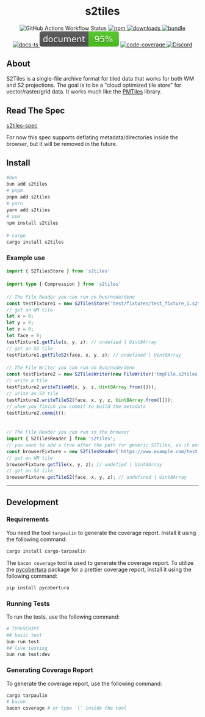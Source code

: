 <h1 style="text-align: center;">
    <div align="center">s2tiles</div>
</h1>

<p align="center">
  <img src="https://img.shields.io/github/actions/workflow/status/Open-S2/s2tiles/test.yml?logo=github" alt="GitHub Actions Workflow Status">
  <a href="https://npmjs.org/package/s2tiles">
    <img src="https://img.shields.io/npm/v/s2tiles.svg?logo=npm&logoColor=white" alt="npm">
  </a>
  <a href="https://www.npmjs.com/package/s2tiles">
    <img src="https://img.shields.io/npm/dm/s2tiles.svg" alt="downloads">
  </a>
  <a href="https://bundlejs.com/?q=s2tiles&treeshake=%5B%7B+S2TilesReader+%7D%5D">
    <img src="https://deno.bundlejs.com/badge?q=s2tiles&treeshake=[{+S2TilesReader+}]" alt="bundle">
  </a>
  <a href="https://open-s2.github.io/s2tiles/">
    <img src="https://img.shields.io/badge/docs-typescript-yellow.svg" alt="docs-ts">
  </a>
  <img src="https://raw.githubusercontent.com/Open-S2/s2tiles/master/assets/doc-coverage.svg" alt="doc-coverage">
  <a href="https://coveralls.io/github/Open-S2/s2tiles?branch=master">
    <img src="https://coveralls.io/repos/github/Open-S2/s2tiles/badge.svg?branch=master" alt="code-coverage">
  </a>
  <a href="https://discord.opens2.com">
    <img src="https://img.shields.io/discord/953563031701426206?logo=discord&logoColor=white" alt="Discord">
  </a>
</p>

## About

S2Tiles is a single-file archive format for tiled data that works for both WM and S2 projections. The goal is to be a "cloud optimized tile store" for vector/raster/grid data. It works much like the [PMTiles](https://github.com/protomaps/PMTiles) library.

## Read The Spec

[s2tiles-spec](/s2tiles-spec/1.0.0/README.md)

For now this spec supports deflating metadata/directories inside the browser, but it will be removed in the future.

## Install

```bash
#bun
bun add s2tiles
# pnpm
pnpm add s2tiles
# yarn
yarn add s2tiles
# npm
npm install s2tiles

# cargo
cargo install s2tiles
```

### Example use

```ts
import { S2TilesStore } from 's2tiles'

import type { Compression } from 's2tiles'

// The File Reader you can run on bun/node/deno
const testFixture1 = new S2TilesStore('test/fixtures/test_fixture_1.s2tiles');
// get an WM tile
let x = 0;
let y = 0;
let z = 0;
let face = 0;
testFixture1.getTile(x, y, z); // undefied | Uint8Array
// get an S2 tile
testFixture1.getTileS2(face, x, y, z); // undefined | Uint8Array

// The File Writer you can run on bun/node/deno
const testFixture2 = new S2TilesWriter(new FileWriter('tmpFile.s2tiles'), TileType.Pbf);
// write a tile
testFixture2.writeTileWM(x, y, z, Uint8Array.from([]));
// write an S2 tile
testFixture2.writeTileS2(face, x, y, z, Uint8Array.from([]));
// when you finish you commit to build the metadata
testFixture2.commit();


// The File Reader you can run in the browser
import { S2TilesReader } from 's2tiles';
// you want to add a true after the path for generic S2Tiles, as it ensures 206 byte requests.
const browserFixture = new S2TilesReader('https://www.example.com/test.s2tiles', true);
// get an WM tile
browserFixture.getTile(x, y, z); // undefied | Uint8Array
// get an S2 tile
browserFixture.getTileS2(face, x, y, z); // undefined | Uint8Array
```

---

## Development

### Requirements

You need the tool `tarpaulin` to generate the coverage report. Install it using the following command:

```bash
cargo install cargo-tarpaulin
```

The `bacon coverage` tool is used to generate the coverage report. To utilize the [pycobertura](https://pypi.org/project/pycobertura/) package for a prettier coverage report, install it using the following command:

```bash
pip install pycobertura
```

### Running Tests

To run the tests, use the following command:

```bash
# TYPESCRIPT
## basic test
bun run test
## live testing
bun run test:dev
```

### Generating Coverage Report

To generate the coverage report, use the following command:

```bash
cargo tarpaulin
# bacon
bacon coverage # or type `l` inside the tool
```
